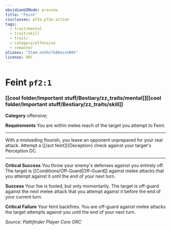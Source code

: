 ```yaml
---
obsidianUIMode: preview
title: "Feint"
cssclasses: pf2e,pf2e-action
tags:
  - trait/mental
  - trait/skill
  - trait/
  - category/offensive
  - remaster
aliases: "Item.nn5hs7k8DesshN9t"
license: ORC
---
```

# Feint `pf2:1`

### [[cool folder/Important stuff/Bestiary/zz_traits/mental]][[cool folder/Important stuff/Bestiary/zz_traits/skill]]

**Category** offensive; 




**Requirements** You are within melee reach of the target you attempt to Feint.

* * *

With a misleading flourish, you leave an opponent unprepared for your real attack. Attempt a [[/act feint]]{Deception} check against your target's Perception DC.

* * *

**Critical Success** You throw your enemy's defenses against you entirely off. The target is [[Conditions/Off-Guard|Off-Guard]] against melee attacks that you attempt against it until the end of your next turn.

**Success** Your foe is fooled, but only momentarily. The target is off-guard against the next melee attack that you attempt against it before the end of your current turn.

**Critical Failure** Your feint backfires. You are off-guard against melee attacks the target attempts against you until the end of your next turn.

*Source: Pathfinder Player Core*
*ORC*